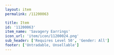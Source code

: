 ```yaml
---
layout: item
permalink: /11200063

title: Item
id: '11200063'
item_name: 'Savagery Earrings'
icon_url: 'item/icon/11200024.png'
sub_header: ['Requires Level 50', 'Gender: All']
footer: ['Untradable, Unsellable']
---
```


